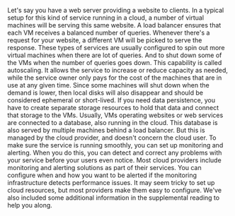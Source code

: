 Let's say you have a web server providing a website to clients. In a typical
setup for this kind of service running in a cloud, a number of virtual machines
will be serving this same website. A load balancer ensures that each VM receives
a balanced number of queries. Whenever there's a request for your website, a
different VM will be picked to serve the response. These types of services are
usually configured to spin out more virtual machines when there are lot of
queries. And to shut down some of the VMs when the number of queries goes down.
This capability is called autoscaling. It allows the service to increase or
reduce capacity as needed, while the service owner only pays for the cost of the
machines that are in use at any given time. Since some machines will shut down
when the demand is lower, then local disks will also disappear and should be
considered ephemeral or short-lived. If you need data persistence, you have to
create separate storage resources to hold that data and connect that storage to
the VMs. Usually, VMs operating websites or web services are connected to a
database, also running in the cloud. This database is also served by multiple
machines behind a load balancer. But this is managed by the cloud provider, and
doesn't concern the cloud user. To make sure the service is running smoothly,
you can set up monitoring and alerting. When you do this, you can detect and
correct any problems with your service before your users even notice. Most cloud
providers include monitoring and alerting solutions as part of their services.
You can configure when and how you want to be alerted if the monitoring
infrastructure detects performance issues. It may seem tricky to set up cloud
resources, but most providers make them easy to configure. We've also included
some additional information in the supplemental reading to help you along.